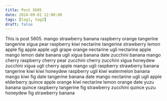 ```yaml
---
title: Post 5605
date: 2024-09-01 12:00:00
tags: [tag1, tag2]
draft: false
---
```

This is post 5605.
mango
strawberry
banana
raspberry
orange
tangerine
tangerine
xigua
pear
raspberry
kiwi
nectarine
tangerine
strawberry
lemon
apple
fig
apple
apple
ugli
grape
orange
nectarine
ugli
nectarine
apple
mango
lemon
date
banana
ugli
xigua
banana
date
zucchini
banana
mango
cherry
raspberry
cherry
pear
zucchini
cherry
zucchini
xigua
honeydew
zucchini
xigua
ugli
cherry
apple
mango
ugli
raspberry
strawberry
banana
tangerine
kiwi
kiwi
honeydew
raspberry
ugli
kiwi
watermelon
banana
mango
kiwi
fig
date
tangerine
banana
date
mango
nectarine
ugli
ugli
apple
elderberry
quince
apple
orange
kiwi
nectarine
lemon
orange
date
yuzu
banana
quince
raspberry
tangerine
fig
strawberry
zucchini
quince
yuzu
honeydew
fig
strawberry
banana
